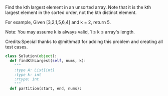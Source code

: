 Find the kth largest element in an unsorted array. Note that it is the kth largest element in the sorted order, not the kth distinct element.

For example,
Given [3,2,1,5,6,4] and k = 2, return 5.


Note: 
You may assume k is always valid, 1 &le; k &le; array's length.

Credits:Special thanks to @mithmatt for adding this problem and creating all test cases.


```python
class Solution(object):
  def findKthLargest(self, nums, k):
    """
    :type A: List[int]
    :type k: int
    :rtype: int
    """
  def partition(start, end, nums):
```
